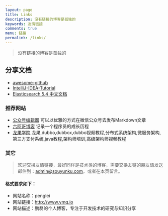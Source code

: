 ```yaml
---
layout: page
title: Links
description: 没有链接的博客是孤独的
keywords: 友情链接
comments: true
menu: 链接
permalink: /links/
---
```


> 没有链接的博客是孤独的

## 分享文档

 * [awesome-github](https://github.com/AntBranch/awesome-github)
 * [IntelliJ-IDEA-Tutorial](https://github.com/judasn/IntelliJ-IDEA-Tutorial)
 * [Elasticsearch 5.4 中文文档]( http://cwiki.apachecn.org/pages/viewpage.action?pageId=4260364)
 
### 推荐网站
 * [公众号编辑器](http://md.souyunku.com/) 可以以优雅的方式在微信公众号去发布Markdown文章
 * [六阿哥博客](https://blog.6ag.cn/) 记录一个程序员的成长历程
 * [龙果学院](http://www.roncoo.com) 龙果,dubbo,dubbox,dubbo视频教程,分布式系统架构,微服务架构,第三方支付系统,java教程,架构师培训,高级架构师视频教程

### 其它

> 欢迎交换友情链接，最好同样是技术类的博客，需要交换友链的朋友请发送邮件到：admin@souyunku.com，或者在本页留言。

#### 格式要求如下：
* 网站名称：penglei
* 网站链接：http://www.ymq.io
* 网站描述：鹏磊的个人博客，专注于开发技术的研究与知识分享
